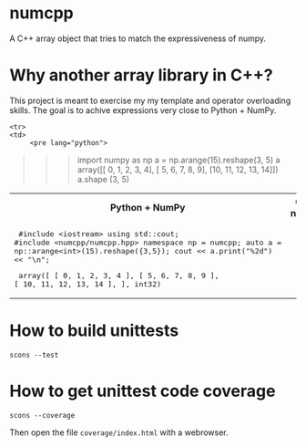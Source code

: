 numcpp
======

A C++ array object that tries to match the expressiveness of numpy.


Why another array library in C++?
=================================

This project is meant to exercise my my template and operator overloading skills.  The goal
is to achive expressions very close to Python + NumPy.

<table>
    <tr>
        <th>Python + NumPy</th>
        <th>C++ + numcpp</th>
    </tr>

    <tr>
    <td>
         <pre lang="python">
>>> import numpy as np
>>> a = np.arange(15).reshape(3, 5)
>>> a
array([[ 0,  1,  2,  3,  4],
       [ 5,  6,  7,  8,  9],
       [10, 11, 12, 13, 14]])
>>> a.shape
(3, 5)
         </pre>
    </td>
    <td>
        <pre lang="c++">
#include &lt;iostream&gt;
using std::cout;
#include &lt;numcpp/numcpp.hpp&gt;
namespace np = numcpp;
auto a = np::arange&lt;int&gt;(15).reshape({3,5});
cout << a.print("%2d") << "\n";
        </pre><pre>
array([
    [  0,  1,  2,  3,  4 ],
    [  5,  6,  7,  8,  9 ],
    [ 10, 11, 12, 13, 14 ],
], int32)
        </pre>
    </td>
</table>


How to build unittests
======================

`scons --test`


How to get unittest code coverage
=================================

`scons --coverage`

Then open the file `coverage/index.html` with a webrowser.
